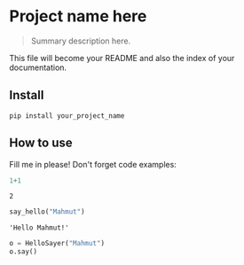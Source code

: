 # Project name here
> Summary description here.


This file will become your README and also the index of your documentation.

## Install

`pip install your_project_name`

## How to use

Fill me in please! Don't forget code examples:

```python
1+1
```




    2



```python
say_hello("Mahmut")
```




    'Hello Mahmut!'



```python
o = HelloSayer("Mahmut")
o.say()
```

    


